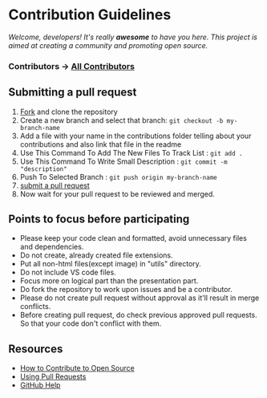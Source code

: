 
# Contribution Guidelines

*Welcome, developers! It's really **awesome** to have you here. This project is aimed at creating a community and promoting open source.*

### Contributors -> [All Contributors](https://github.com/jaitensahu/Color_Grove/graphs/contributors)

## Submitting a pull request

1. [Fork](https://github.com/jaitensahu/Color_Grove/fork) and clone the repository
2. Create a new branch and select that branch: `git checkout -b my-branch-name`
3. Add a file with your name in the contributions folder telling about your contributions and also link that file in the readme
4. Use This Command To Add The New Files To Track List : `git add .`
5. Use This Command To Write Small Description : `git commit -m "description"`
6. Push To Selected Branch : `git push origin my-branch-name`
7. [submit a pull request](https://github.com/jaitensahu/Color_Grove/compare)
8. Now wait for your pull request to be reviewed and merged.

## Points to focus before participating

- Please keep your code clean and formatted, avoid unnecessary files and dependencies.
- Do not create, already created file extensions.
- Put all non-html files(except image) in "utils" directory.
- Do not include VS code files.
- Focus more on logical part than the presentation part.
- Do fork the repository to work upon issues and be a contributor.
- Please do not create pull request without approval as it'll result in merge conflicts.
- Before creating pull request, do check previous approved pull requests. So that your code don't conflict with them.

## Resources

- [How to Contribute to Open Source](https://opensource.guide/how-to-contribute/)
- [Using Pull Requests](https://help.github.com/articles/about-pull-requests/)
- [GitHub Help](https://help.github.com)

